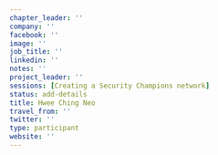```yaml
---
chapter_leader: ''
company: ''
facebook: ''
image: ''
job_title: ''
linkedin: ''
notes: ''
project_leader: ''
sessions: [Creating a Security Champions network]
status: add-details
title: Hwee Ching Neo
travel_from: ''
twitter: ''
type: participant
website: ''
---
```


<!-- put more details about participant here -->
